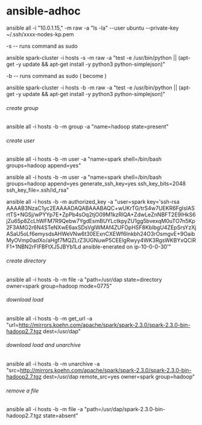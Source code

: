 # ansible-adhoc

ansible all -i "10.0.1.15," -m raw -a "ls -la" --user ubuntu --private-key ~/.ssh/xxxx-nodes-kp.pem

-s -- runs command as sudo 

ansible spark-cluster -i hosts -s -m raw -a "test -e /usr/bin/python || (apt-get -y update && apt-get install -y python3 python-simplejson)"

-b -- runs command as sudo ( become )

ansible spark-cluster -i hosts -b -m raw -a "test -e /usr/bin/python || (apt-get -y update && apt-get install -y python3 python-simplejson)"

###### create group

ansible all -i hosts -b -m group -a "name=hadoop state=present"

###### create user

ansible all -i hosts -b -m user -a "name=spark shell=/bin/bash groups=hadoop append=yes"

ansible all -i hosts -b -m user -a "name=spark shell=/bin/bash groups=hadoop append=yes generate_ssh_key=yes ssh_key_bits=2048 ssh_key_file=.ssh/id_rsa"

ansible all -i hosts -b -m authorized_key -a "user=spark key='ssh-rsa AAAAB3NzaC1yc2EAAAADAQABAAABAQC+wUKrTG/trS4w7UEKR6FgIsIASrtTS+NGSj/wPYYp7E+ZpPb4sOq2tjO09M1kzRlQA+ZdwLeZnNBFT2E9lHkS6jZu65p8ZcLhWFM7R9Qebw7YgdEsmBUYLctkpyZU1gg5bvexqM0uTO7n5Kp2F3AMG2r6N4STeNXwE6axSDsVglWMAf4ZUFOpHSF8KbIbgU4ZEpSrsYzXjASaU5oLf6emysdsAHWeVNw6t30EExnCXEWf6Inkbh24O3rOsmgvE+9OaibMyOVmp0adXo/aHgf7MQZLrZ3UGNuwP5CEElgRwyy4WK3RgsWKBYxQClRF1+1NBN2rFIFBFtXJ5JBYb1Ld ansible-enerated on ip-10-0-0-30'"

###### create directory

ansible all -i hosts -b -m file -a "path=/usr/dap state=directory owner=spark group=hadoop mode=0775"

###### download load

ansible all -i hosts -b -m get_url -a "url=http://mirrors.koehn.com/apache/spark/spark-2.3.0/spark-2.3.0-bin-hadoop2.7.tgz dest=/usr/dap"

###### download load and unarchive 
ansible all -i hosts -b -m unarchive -a "src=http://mirrors.koehn.com/apache/spark/spark-2.3.0/spark-2.3.0-bin-hadoop2.7.tgz dest=/usr/dap remote_src=yes owner=spark group=hadoop"

###### remove a file
ansible all -i hosts -b -m file -a "path=/usr/dap/spark-2.3.0-bin-hadoop2.7.tgz state=absent"
